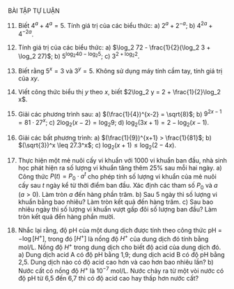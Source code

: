 BÀI TẬP TỰ LUẬN

11. Biết $4^a + 4^a = 5$.
    Tính giá trị của các biểu thức:
    a) $2^a + 2^{-a}$;
    b) $4^{2a} + 4^{-2a}$.

12. Tính giá trị của các biểu thức:
    a) $\log_2 72 - \frac{1}{2}(\log_2 3 + \log_2 27)$;
    b) $5^{\log_2 40 - \log_2 5}$;
    c) $3^{2+\log_2 2}$.

13. Biết rằng $5^x = 3$ và $3^y = 5$.
    Không sử dụng máy tính cầm tay, tính giá trị của $xy$.

14. Viết công thức biểu thị $y$ theo $x$, biết $2\log_2 y = 2 + \frac{1}{2}\log_2 x$.

15. Giải các phương trình sau:
    a) $(\frac{1}{4})^{x-2} = \sqrt{8}$;
    b) $9^{2x-1} = 81 \cdot 27^x$;
    c) $2\log_2 (x - 2) = \log_2 9$;
    d) $\log_2 (3x + 1) = 2 - \log_2 (x - 1)$.

16. Giải các bất phương trình:
    a) $(\frac{1}{9})^{x+1} > \frac{1}{81}$;
    b) $(\sqrt{3})^x \leq 27.3^x$;
    c) $\log_2 (x + 1) \leq \log_2 (2 - 4x)$.

17. Thực hiện một mẻ nuôi cấy vi khuẩn với 1000 vi khuẩn ban đầu, nhà sinh học phát hiện ra số lượng vi khuẩn tăng thêm 25% sau mỗi hai ngày.
    a) Công thức $P(t) = P_0 \cdot a^t$ cho phép tính số lượng vi khuẩn của mẻ nuôi cấy sau $t$ ngày kể từ thời điểm ban đầu. Xác định các tham số $P_0$ và $a$ $(a > 0)$. Làm tròn $a$ đến hàng phần trăm.
    b) Sau 5 ngày thì số lượng vi khuẩn bằng bao nhiêu? Làm tròn kết quả đến hàng trăm.
    c) Sau bao nhiêu ngày thì số lượng vi khuẩn vượt gấp đôi số lượng ban đầu? Làm tròn kết quả đến hàng phần mười.

18. Nhắc lại rằng, độ pH của một dung dịch được tính theo công thức pH = $-\log [H^+]$, trong đó $[H^+]$ là nồng độ $H^+$ của dung dịch đó tính bằng mol/L. Nồng độ $H^+$ trong dung dịch cho biết độ acid của dung dịch đó.
    a) Dung dịch acid A có độ pH bằng 1,9; dung dịch acid B có độ pH bằng 2,5. Dung dịch nào có độ acid cao hơn và cao hơn bao nhiêu lần?
    b) Nước cất có nồng độ $H^+$ là $10^{-7}$ mol/L. Nước chảy ra từ một vòi nước có độ pH từ 6,5 đến 6,7 thì có độ acid cao hay thấp hơn nước cất?